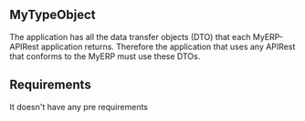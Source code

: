 ## MyTypeObject

The application has all the data transfer objects (DTO) that each MyERP-APIRest application returns. Therefore the application that uses any APIRest that conforms to the MyERP must use these DTOs.  

## Requirements
It doesn't have any pre requirements
